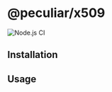 # @peculiar/x509

![Node.js CI](https://github.com/PeculiarVentures/x509/workflows/Node.js%20CI/badge.svg)

## Installation

## Usage

